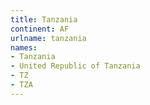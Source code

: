 ```yaml
---
title: Tanzania
continent: AF
urlname: tanzania
names:
- Tanzania
- United Republic of Tanzania
- TZ
- TZA
---
```


